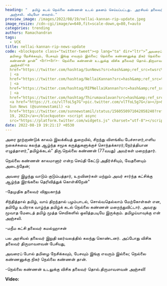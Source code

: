 ```yaml
---
heading: "  தமிழ் கடல் நெல்லை கண்ணன் உடல் தகனம் செய்யப்பட்டது. அரசியல் தலைவர்கள்
  அஞ்சலி. வீடியோ வைரல்."
preview_image: /images/2022/08/19/nellai-kannan-rip-update.jpeg
image_resize: /cdn-cgi/image/w=640,fit=scale-down,q=80,f=auto
categories: trending
authors: Ramachandran
tags:
  - VCK
title: nellai-kannan-rip-news-update
code: <blockquote class="twitter-tweet"><p lang="ta" dir="ltr">”அவரைப் போல்
  தமிழை நேசிக்கவும், பேசவும் இங்கு எவரும் இல்லை; நெல்லை கண்ணனுக்கு நிகர் நெல்லை
  கண்ணன் தான்” <br><br>- நெல்லை கண்ணன் உடலுக்கு விசிக தலைவர் தொல்.திருமாவளவன்
  அஞ்சலி!<a
  href="https://twitter.com/hashtag/SunNews?src=hash&amp;ref_src=twsrc%5Etfw">#SunNews</a>
  | <a
  href="https://twitter.com/hashtag/NellaiKannan?src=hash&amp;ref_src=twsrc%5Etfw">#NellaiKannan</a>
  | <a
  href="https://twitter.com/hashtag/RIPNellaiKannan?src=hash&amp;ref_src=twsrc%5Etfw">#RIPNellaiKannan</a>
  | <a
  href="https://twitter.com/hashtag/Thirumavalavan?src=hash&amp;ref_src=twsrc%5Etfw">#Thirumavalavan</a>
  <a href="https://t.co/vlTfoL5g7G">pic.twitter.com/vlTfoL5g7G</a></p>&mdash;
  Sun News (@sunnewstamil) <a
  href="https://twitter.com/sunnewstamil/status/1560550971042058240?ref_src=twsrc%5Etfw">August
  19, 2022</a></blockquote> <script async
  src="https://platform.twitter.com/widgets.js" charset="utf-8"></script>
date: 2022-08-19 19:21:17 +0530
---
```



அரை நூற்றாண்டுக் காலம் இலக்கியத் துறையில், சிறந்து விளங்கிய பேச்சாளர்,எளிய நகைச்சுவை கலந்த ஆழ்ந்த சமூக கருத்துகளுக்குச் சொந்தக்காரர்,நேர்த்தியான எழுத்தாளர்,"தமிழ்க்கடல்" திரு.நெல்லை கண்ணன் (77வயது) அவர்கள் மறைந்தார்.

நெல்லை கண்ணன் காலமானார் என்ற செய்தி கேட்டு அதிர்ச்சியும், வேதனையும் அடைந்தேன்;

அவரை இழந்து வாடும் குடும்பத்தார், உறவினர்கள் மற்றும் அவர் சார்ந்த கட்சிக்கு ஆழ்ந்த இரங்கலை தெரிவித்துக் கொள்கிறேன்"

\-தேமுதிக தலைவர் விஜயகாந்த்

சிந்தித்தால் தமிழ், வாய் திறந்தால் பழம்பாடல், சொல்வதெல்லாம் மேற்கோள்கள் என, தமிழே உயிராக வாழ்ந்த தமிழ்க் கடல் நெல்லை கண்ணன் மறைந்துவிட்டார். அவரது மூவாத மேடைத் தமிழ் மூத்த செவிகளில் ஒலித்தபடியே இருக்கும். தமிழய்யாவுக்கு என் அஞ்சலி.

\-மநீம கட்சி தலைவர் கமல்ஹாசன் 

பல அரசியல் தலைவர் இறுதி ஊர்வலத்தில் கலந்து கொண்டனர். அப்போது விசிக தலைவர் திருமாவளவன் பேசியது,

அவரைப் போல் தமிழை நேசிக்கவும், பேசவும் இங்கு எவரும் இல்லை; நெல்லை கண்ணனுக்கு நிகர் நெல்லை கண்ணன் தான்.

\-நெல்லை கண்ணன் உடலுக்கு விசிக தலைவர் தொல்.திருமாவளவன் அஞ்சலி!

**Video:**